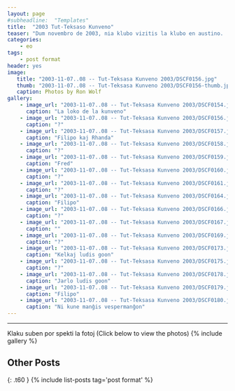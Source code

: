 ```yaml
---
layout: page
#subheadline:  "Templates"
title:  "2003 Tut-Teksaso Kunveno"
teaser: "Dum novembro de 2003, nia klubo vizitis la klubo en austino.  Kelkaj esperantistoj vizitis de hustono kaj sankta antonio."
categories:
    - eo
tags:
    - post format
header: yes
image:
   title: "2003-11-07..08 -- Tut-Teksasa Kunveno 2003/DSCF0156.jpg"
   thumb: "2003-11-07..08 -- Tut-Teksasa Kunveno 2003/DSCF0156-thumb.jpg"
   caption: Photos by Ron Wolf
gallery:
    - image_url: "2003-11-07..08 -- Tut-Teksasa Kunveno 2003/DSCF0154.jpg"
      caption: "La loko de la kunveno"
    - image_url: "2003-11-07..08 -- Tut-Teksasa Kunveno 2003/DSCF0156.jpg"
      caption: "?"
    - image_url: "2003-11-07..08 -- Tut-Teksasa Kunveno 2003/DSCF0157.jpg"
      caption: "Filipo kaj Rhanda"
    - image_url: "2003-11-07..08 -- Tut-Teksasa Kunveno 2003/DSCF0158.jpg"
      caption: "?"
    - image_url: "2003-11-07..08 -- Tut-Teksasa Kunveno 2003/DSCF0159.jpg"
      caption: "Fred"
    - image_url: "2003-11-07..08 -- Tut-Teksasa Kunveno 2003/DSCF0160.jpg"
      caption: "?"
    - image_url: "2003-11-07..08 -- Tut-Teksasa Kunveno 2003/DSCF0161.jpg"
      caption: "?"
    - image_url: "2003-11-07..08 -- Tut-Teksasa Kunveno 2003/DSCF0164.jpg"
      caption: "Filipo"
    - image_url: "2003-11-07..08 -- Tut-Teksasa Kunveno 2003/DSCF0166.jpg"
      caption: "?"
    - image_url: "2003-11-07..08 -- Tut-Teksasa Kunveno 2003/DSCF0167.jpg"
      caption: ""
    - image_url: "2003-11-07..08 -- Tut-Teksasa Kunveno 2003/DSCF0169.jpg"
      caption: "?"
    - image_url: "2003-11-07..08 -- Tut-Teksasa Kunveno 2003/DSCF0173.jpg"
      caption: "Kelkaj ludis goon"
    - image_url: "2003-11-07..08 -- Tut-Teksasa Kunveno 2003/DSCF0175.jpg"
      caption: "?"
    - image_url: "2003-11-07..08 -- Tut-Teksasa Kunveno 2003/DSCF0178.jpg"
      caption: "Jarlo ludis goon"
    - image_url: "2003-11-07..08 -- Tut-Teksasa Kunveno 2003/DSCF0179.jpg"
      caption: "Filipo"
    - image_url: "2003-11-07..08 -- Tut-Teksasa Kunveno 2003/DSCF0180.jpg"
      caption: "Ni kune manĝis vespermanĝon"
---
```

<!--more-->
--------------------------
Klaku suben por spekti la fotoj (Click below to view the photos)
{% include gallery %}


## Other Posts
{: .t60 }
{% include list-posts tag='post format' %}

